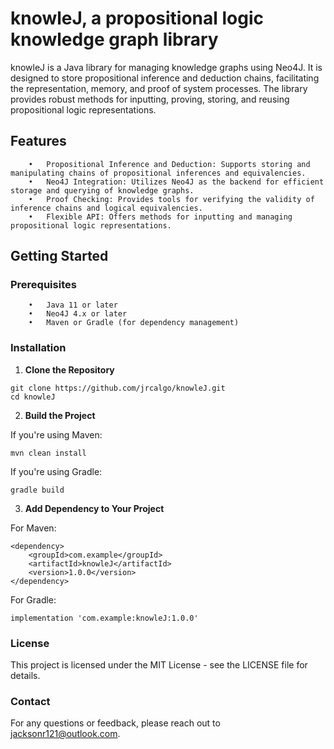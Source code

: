 # knowleJ, a propositional logic knowledge graph library
<diagram image here>
knowleJ is a Java library for managing knowledge graphs using Neo4J. It is designed to store propositional inference and deduction chains, facilitating the representation, memory, and proof of system processes. The library provides robust methods for inputting, proving, storing, and reusing propositional logic representations.

## Features
```
	•	Propositional Inference and Deduction: Supports storing and manipulating chains of propositional inferences and equivalencies.
	•	Neo4J Integration: Utilizes Neo4J as the backend for efficient storage and querying of knowledge graphs.
	•	Proof Checking: Provides tools for verifying the validity of inference chains and logical equivalencies.
	•	Flexible API: Offers methods for inputting and managing propositional logic representations.
```

## Getting Started
### Prerequisites
```
	•	Java 11 or later
	•	Neo4J 4.x or later
	•	Maven or Gradle (for dependency management)
```
 
### Installation
1. **Clone the Repository**
```
git clone https://github.com/jrcalgo/knowleJ.git
cd knowleJ
```

2. **Build the Project**

If you're using Maven:
```
mvn clean install
```

If you're using Gradle:
```
gradle build
```

3. **Add Dependency to Your Project**

For Maven:
```
<dependency>
    <groupId>com.example</groupId>
    <artifactId>knowleJ</artifactId>
    <version>1.0.0</version>
</dependency>
```

For Gradle:
```
implementation 'com.example:knowleJ:1.0.0'
```

### License
This project is licensed under the MIT License - see the LICENSE file for details.

### Contact
For any questions or feedback, please reach out to jacksonr121@outlook.com.
   
